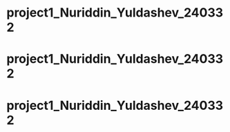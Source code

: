 # project1_Nuriddin_Yuldashev_240332
# project1_Nuriddin_Yuldashev_240332
# project1_Nuriddin_Yuldashev_240332
